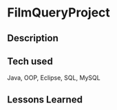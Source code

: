 # FilmQueryProject

## Description

## Tech used
Java, OOP, Eclipse, SQL, MySQL 

## Lessons Learned